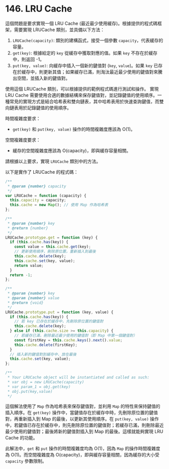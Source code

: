 # 146. LRU Cache

這個問題是要求實現一個 LRU Cache (最近最少使用緩存)。根據提供的程式碼框架，需要實現 LRUCache 類別，並具備以下方法：

1. `LRUCache(capacity)`: 類別的建構函式，接受一個參數 `capacity`，代表緩存的容量。
2. `get(key)`: 根據給定的 `key` 從緩存中獲取對應的值。如果 `key` 不存在於緩存中，則返回 -1。
3. `put(key, value)`: 向緩存中插入一個新的鍵值對 (`key`, `value`)。如果 `key` 已存在於緩存中，則更新其值；如果緩存已滿，則淘汰最近最少使用的鍵值對來騰出空間，並插入新的鍵值對。

使用這個 LRUCache 類別，可以根據提供的範例程式碼進行測試和操作。
實現 LRU Cache 需要使用合適的數據結構來保存鍵值對，並記錄鍵值的使用順序。一種常見的實現方式是結合哈希表和雙向鏈表，其中哈希表用於快速查詢鍵值，而雙向鏈表用於記錄鍵值的使用順序。

時間複雜度要求：

- `get(key)` 和 `put(key, value)` 操作的時間複雜度應該為 O(1)。

空間複雜度要求：

- 緩存的空間複雜度應該為 O(capacity)，即與緩存容量相關。

請根據以上要求，實現 `LRUCache` 類別中的方法。

以下是實作了 LRUCache 的程式碼：

```javascript
/**
 * @param {number} capacity
 */
var LRUCache = function (capacity) {
  this.capacity = capacity;
  this.cache = new Map(); // 使用 Map 作為哈希表
};

/**
 * @param {number} key
 * @return {number}
 */
LRUCache.prototype.get = function (key) {
  if (this.cache.has(key)) {
    const value = this.cache.get(key);
    // 更新使用順序，刪除原位置，重新插入到最後
    this.cache.delete(key);
    this.cache.set(key, value);
    return value;
  }
  return -1;
};

/**
 * @param {number} key
 * @param {number} value
 * @return {void}
 */
LRUCache.prototype.put = function (key, value) {
  if (this.cache.has(key)) {
    // 若 key 已存在於緩存中，先刪除原位置的鍵值對
    this.cache.delete(key);
  } else if (this.cache.size >= this.capacity) {
    // 若緩存已滿，刪除最近最少使用的鍵值對（即 Map 中第一個鍵值對）
    const firstKey = this.cache.keys().next().value;
    this.cache.delete(firstKey);
  }
  // 插入新的鍵值對到緩存中，放在最後
  this.cache.set(key, value);
};

/**
 * Your LRUCache object will be instantiated and called as such:
 * var obj = new LRUCache(capacity)
 * var param_1 = obj.get(key)
 * obj.put(key,value)
 */
```

這個解法使用了 `Map` 作為哈希表來保存鍵值對，並利用 `Map` 的特性來保持鍵值的插入順序。在 `get(key)` 操作中，當鍵值存在於緩存中時，先刪除原位置的鍵值對，再重新插入到 Map 的最後，以更新其使用順序。在 `put(key, value)` 操作中，若鍵值已存在於緩存中，則先刪除原位置的鍵值對；若緩存已滿，則刪除最近最少使用的鍵值對；最後將新的鍵值對插入到 Map 的最後。這樣就能夠實現 LRU Cache 的功能。

此解法中，`get` 和 `put` 操作的時間複雜度均為 O(1)，因為 `Map` 的操作時間複雜度為 O(1)。而空間複雜度為 O(capacity)，即與緩存容量相關，因為緩存的大小受 `capacity` 參數限制。
